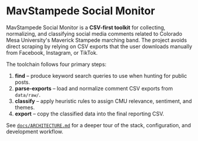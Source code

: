 # MavStampede Social Monitor

MavStampede Social Monitor is a **CSV-first toolkit** for collecting, normalizing, and
classifying social media comments related to Colorado Mesa University's Maverick
Stampede marching band. The project avoids direct scraping by relying on CSV
exports that the user downloads manually from Facebook, Instagram, or TikTok.

The toolchain follows four primary steps:

1. **find** – produce keyword search queries to use when hunting for public posts.
2. **parse-exports** – load and normalize comment CSV exports from `data/raw/`.
3. **classify** – apply heuristic rules to assign CMU relevance, sentiment, and themes.
4. **export** – copy the classified data into the final reporting CSV.

See [`docs/ARCHITECTURE.md`](docs/ARCHITECTURE.md) for a deeper tour of the stack,
configuration, and development workflow.
